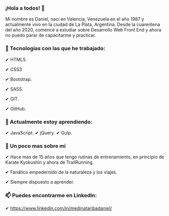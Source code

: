### ¡Hola a todos! 👋


Mi nombre es Daniel, nací en Valencia, Venezuela en el año 1987 y actualmente vivo en la ciudad de La Plata, Argentina. Desde la cuarentena del año 2020, comencé a estudiar sobre Desarrollo Web Front End y ahora no puedo parar de capacitarme y practicar.

### 🔭 Tecnologías con las que he trabajado:


✔ HTML5. 

✔ CSS3

✔ Bootstrap.

✔ SASS.

✔ GIT.

✔ GitHub.



### 🌱 Actualmente estoy aprendiendo:

✔ JavaScript.
✔ jQuery.
✔ Gulp.



### 💬 Un poco mas sobre mi



✔ Hace mas de 15 años que tengo rutinas de entrenamiento, en principio de Karate Kyokushin y ahora de TrailRunning.

✔ Fanático empedernido de la naturaleza y los viajes.

✔ Siempre dispuesto a aprender.



### 📫 Puedes encontrarme en LinkedIn:

✔ https://www.linkedin.com/in/medinataribadaniel/

